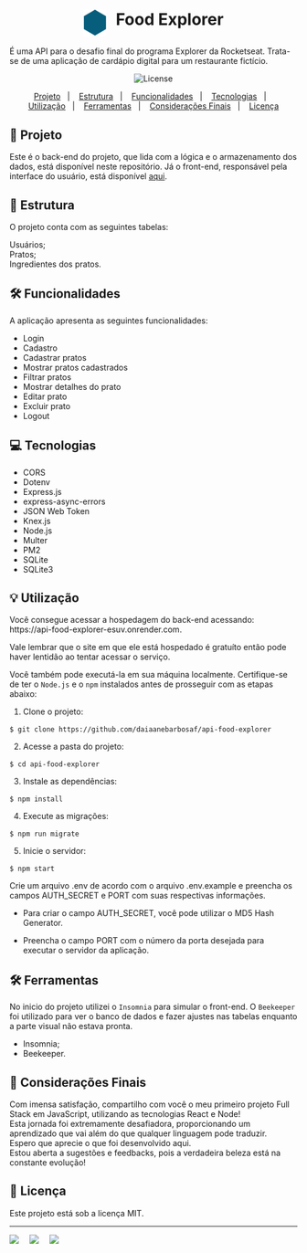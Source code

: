 <h1 align="center" style="text-align: center;">
  <img alt="Logo do Food Explorer" src="./src/assets/icon.svg" style="vertical-align: text-top; margin-right: 10px; width:2.5rem;">
  Food Explorer
</h1>

É uma API para o desafio final do programa Explorer da Rocketseat. 
Trata-se de uma aplicação de cardápio digital para um restaurante fictício.

<p align="center">
  <img alt="License" src="https://img.shields.io/static/v1?label=license&message=MIT&color=49AA26&labelColor=000000">
</p>

<p align="center">
  <a href="#project">Projeto</a>&nbsp;&nbsp;&nbsp;|&nbsp;&nbsp;&nbsp;
  <a href="#structure">Estrutura</a>&nbsp;&nbsp;&nbsp;|&nbsp;&nbsp;&nbsp;
  <a href="#features">Funcionalidades</a>&nbsp;&nbsp;&nbsp;|&nbsp;&nbsp;&nbsp;
  <a href="#technologies">Tecnologias</a>&nbsp;&nbsp;&nbsp;|&nbsp;&nbsp;&nbsp;
  <a href="#usage">Utilização</a>&nbsp;&nbsp;&nbsp;|&nbsp;&nbsp;&nbsp;
  <a href="#tools">Ferramentas</a>&nbsp;&nbsp;&nbsp;|&nbsp;&nbsp;&nbsp;
  <a href="#consideration">Considerações Finais</a>&nbsp;&nbsp;&nbsp;|&nbsp;&nbsp;&nbsp;
  <a href="#license">Licença</a>
</p>

<h2 id="project">📁 Projeto</h2>

Este é o back-end do projeto, que lida com a lógica e o armazenamento dos dados, está disponível neste repositório. Já o front-end, responsável pela interface do usuário, está disponível [aqui](https://foodexplorerdai.netlify.app).

<h2 id="structure">📌 Estrutura</h2>

O projeto conta com as seguintes tabelas:

Usuários;<br>
Pratos;<br>
Ingredientes dos pratos.<br>

<h2 id="features">🛠️ Funcionalidades</h2>

A aplicação apresenta as seguintes funcionalidades:

- Login
- Cadastro
- Cadastrar pratos
- Mostrar pratos cadastrados
- Filtrar pratos
- Mostrar detalhes do prato
- Editar prato
- Excluir prato
- Logout

<h2 id="technologies">💻 Tecnologias</h2>

- CORS
- Dotenv
- Express.js
- express-async-errors
- JSON Web Token
- Knex.js
- Node.js
- Multer
- PM2
- SQLite
- SQLite3

<h2 id="usage">💡 Utilização</h2>
Você consegue acessar a hospedagem do back-end acessando: https://api-food-explorer-esuv.onrender.com.

Vale lembrar que o site em que ele está hospedado é gratuíto então pode haver lentidão ao tentar acessar o serviço.

Você também pode executá-la em sua máquina localmente. Certifique-se de ter o ``Node.js`` e o ``npm`` instalados antes de prosseguir com as etapas abaixo:

1. Clone o projeto:

```
$ git clone https://github.com/daiaanebarbosaf/api-food-explorer
```

2. Acesse a pasta do projeto:

```
$ cd api-food-explorer
```
3. Instale as dependências:
```
$ npm install
```
4. Execute as migrações:
```
$ npm run migrate
```
5. Inicie o servidor:
```
$ npm start
```

Crie um arquivo .env de acordo com o arquivo .env.example e preencha os campos AUTH_SECRET e PORT com suas respectivas informações.

- Para criar o campo AUTH_SECRET, você pode utilizar o MD5 Hash Generator.

- Preencha o campo PORT com o número da porta desejada para executar o servidor da aplicação.

<h2 id="tools">🛠️ Ferramentas</h2>

No inicio do projeto utilizei o ```Insomnia``` para simular o front-end.
O ```Beekeeper``` foi utilizado para ver o banco de dados e fazer ajustes nas tabelas enquanto a parte visual não estava pronta.

- Insomnia;
- Beekeeper.

<h2 id="#consideration">🥰 Considerações Finais</h2>

Com imensa satisfação, compartilho com você o meu primeiro projeto Full Stack em JavaScript, utilizando as tecnologias React e Node!<br>
Esta jornada foi extremamente desafiadora, proporcionando um aprendizado que vai além do que qualquer linguagem pode traduzir.<br> 
Espero que aprecie o que foi desenvolvido aqui.<br>
Estou aberta a sugestões e feedbacks, pois a verdadeira beleza está na constante evolução!

<h2 id="license">📝 Licença</h2>

Este projeto está sob a licença MIT.

---


<div style="display: flex;">
  <a href="https://www.linkedin.com/in/daiaanebarbosaf/" target="_blank">
  <img src="https://img.shields.io/badge/-LinkedIn-%230077B5?style=for-the-badge&logo=linkedin&logoColor=white" style="margin-right: 2vw" target="_blank"></a>
  <a href="mailto:daiaanebarbosaf@gmail.com">
  <img src="https://img.shields.io/badge/-Gmail-%23333?style=for-the-badge&logo=gmail&logoColor=white" style="margin-right: 2vw" target="_blank">
  </a>
  <a href="https://discord.com/users/daiaanebarbosaf#9926" target="_blank">
  <img src="https://img.shields.io/badge/Discord-7289DA?style=for-the-badge&logo=discord&logoColor=white" style="margin-right: 2vw" target="_blank"></a>
</div>
